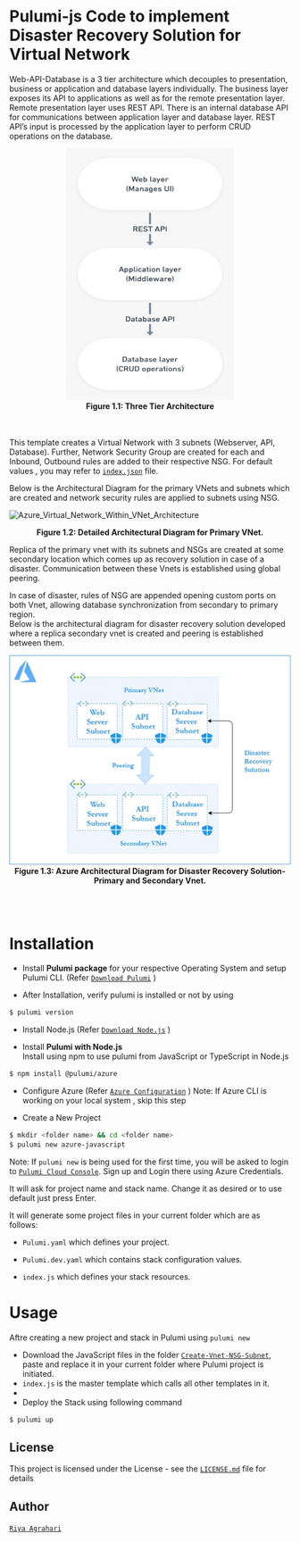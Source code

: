 # Pulumi-js Code to implement Disaster Recovery Solution for Virtual Network

Web-API-Database is a 3 tier architecture which decouples to presentation, business or application and database layers individually. The business layer exposes its API to applications as well as for the remote presentation layer. Remote presentation layer uses REST API. There is an internal database API for communications between application layer and database layer. REST API’s input is processed by the application layer to perform CRUD operations on the database.
<br />

<p align="center">
<img src="./WEB-API-DB.jpeg" height="450" width="300">
<br />
    <b> Figure 1.1: Three Tier Architecture </b>  
</p>

<br /><br />
This template creates a Virtual Network with 3 subnets (Webserver, API, Database). Further, Network Security Group are created for each and Inbound, Outbound rules are added to their respective NSG.
For default values , you may refer to [`index.json`](https://github.com/riyaagrahari/Pulumi-Azure/blob/master/Create-Vnet-NSG-Subnet/index.js) file.

Below is the Architectural Diagram for the primary VNets and subnets which are created and network security rules are applied to subnets using NSG.

    
![Azure_Virtual_Network_Within_VNet_Architecture](https://user-images.githubusercontent.com/24872414/60388745-684a7d80-9ad3-11e9-9d48-1fe94b6a4177.jpg)
<br />
<p align="center">
    <b> Figure 1.2: Detailed Architectural Diagram for Primary VNet.</b>
</p>
Replica of the primary vnet with its subnets and NSGs are created at some secondary location which comes up as recovery solution in case of a disaster. Communication between these Vnets is established using global peering.

In case of disaster, rules of NSG are appended opening custom ports on both Vnet, allowing database synchronization from secondary to primary region.<br />
Below is the architectural diagram for disaster recovery solution developed where a replica secondary vnet is created and peering is established between them.

<p align="center">
<img src="./Architecture-DisasterRecovery.jpg">
<br />
    <b> Figure 1.3: Azure Architectural Diagram for Disaster Recovery Solution- Primary and Secondary Vnet. </b>
</p>
<br /><br />

# Installation

- Install <b>Pulumi package</b> for your respective Operating System and setup Pulumi CLI. (Refer [`Download Pulumi`](https://www.pulumi.com/docs/reference/install/) )

- After Installation, verify pulumi is installed or not by using
 ```bash
$ pulumi version
```
- Install Node.js (Refer [`Download Node.js`](https://nodejs.org/en/download/) )<br />

- Install <b>Pulumi with Node.js</b> <br/>
 Install using npm to use pulumi from JavaScript or TypeScript in Node.js
 ```bash
$ npm install @pulumi/azure
```
- Configure Azure (Refer [`Azure Configuration`](https://www.pulumi.com/docs/reference/clouds/azure/setup/) )
Note: If Azure CLI is working on your local system , skip this step 

- Create a New Project
 ```bash
$ mkdir <folder name> && cd <folder name>
$ pulumi new azure-javascript
```
Note: If ```pulumi new``` is being used for the first time, you will be asked to login to [`Pulumi Cloud Console`](https://app.pulumi.com/). Sign up and Login there using Azure Credentials.

It will ask for project name and stack name. Change it as desired or to use default just press Enter.

It will generate some project files in your current folder which are as follows: <br />
- ```Pulumi.yaml``` which defines your project.<br />

- ```Pulumi.dev.yaml``` which contains stack configuration values.<br />

- ```index.js``` which defines your stack resources.
# Usage
Aftre creating a new project and stack in Pulumi using ```pulumi new```<br />


- Download the JavaScript files in the folder [`Create-Vnet-NSG-Subnet`](https://github.com/riyaagrahari/Pulumi-Azure/tree/master/Create-Vnet-NSG-Subnet), paste and replace it in your current folder where Pulumi project is initiated.
- ```index.js``` is the master template which calls all other templates in it.
- 
- Deploy the Stack using following command
 ```bash
$ pulumi up
```

## License
This project is licensed under the  License - see the [`LICENSE.md`](https://github.com/riyaagrahari/ARM-Templates/blob/master/LICENSE) file for details
## Author
[`Riya Agrahari`](https://github.com/riyaagrahari/)<br />

